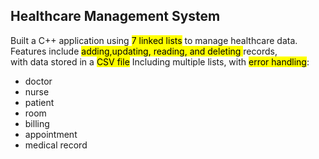 ## Healthcare Management System
Built a C++ application using <mark>7 linked lists</mark> to manage healthcare data. <br>
Features include <mark>adding,updating, reading, and deleting </mark> records, <br>
with data stored in a <mark>CSV file</mark>
Including multiple lists, with <mark>error handling</mark>:
- doctor
- nurse
- patient
- room
- billing
- appointment
- medical record 
